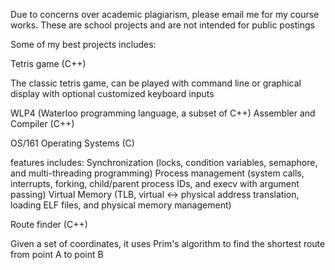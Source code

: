 Due to concerns over academic plagiarism, please email me for my course works. These are school projects and are not intended for public postings


Some of my best projects includes:

Tetris game (C++)

The classic tetris game, can be played with command line or graphical display with optional customized keyboard inputs

WLP4 (Waterloo programming language, a subset of C++) Assembler and Compiler (C++)

OS/161 Operating Systems (C)

features includes:
Synchronization (locks, condition variables, semaphore, and multi-threading programming)
Process management (system calls, interrupts, forking, child/parent process IDs, and execv with argument passing)
Virtual Memory (TLB, virtual <-> physical address translation, loading ELF files, and physical memory management)


Route finder (C++)

Given a set of coordinates, it uses Prim's algorithm to find the shortest route from point A to point B
